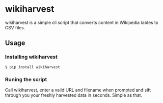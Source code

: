 # wikiharvest
wikiharvest is a simple cli script that converts content in Wikipedia tables to CSV files.

## Usage
### Installing wikiharvest
```
$ pip install wikiharvest
```

### Runing the script
Call wikiharvest, enter a valid URL and filename when prompted and sift through you your freshly harvested data in seconds. Simple as that. 
